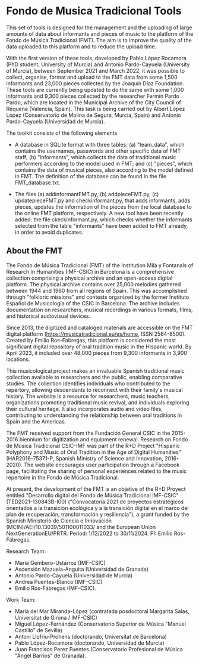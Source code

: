 # Fondo de Musica Tradicional Tools

This set of tools is designed for the management and the uploading of large amounts of data about informants and pieces of music to the platform of the Fondo de Música Tradicional (FMT). The aim is to improve the quality of the data uploaded to this platform and to reduce the upload time.

With the first version of these tools, developed by Pablo López Rocamora (PhD student, University of Murcia) and Antonio Pardo-Cayuela (University of Murcia), between September 2021 and March 2022, it was possible to collect, organise, format and upload to the FMT data from some 1,500 informants and 23,000 pieces collected by the Joaquín Díaz Foundation. These tools are currently being updated to do the same with some 1,000 informants and 9,300 pieces collected by the researcher Fermín Pardo Pardo, which are located in the Municipal Archive of the City Council of Requena (Valencia, Spain). This task is being carried out by Albert López López (Conservatorio de Molina de Segura, Murcia, Spain) and Antonio Pardo-Cayuela (Universidad de Murcia).

The toolkit consists of the following elements

- A database in SQLite format with three tables: (a) "team_data", which contains the usernames, passwords and other specific data of FMT staff; (b) "informants", which collects the data of traditional music performers according to the model used in FMT; and (c) "pieces", which contains the data of musical pieces, also according to the model defined in FMT. The definition of the database can be found in the file FMT_database.txt.

- The files (a) addinformantFMT.py, (b) addpieceFMT.py, (c) updatepieceFMT.py and checkinformant.py, that adds informants, adds pieces, updates the information of the pieces from the local database to the online FMT platform, respectively. A new tool have been recently added: the file ckeckinformant.py, which checks whether the informants selected from the table "informants" have been added to FMT already, in order to avoid duplicates.
 
## About the FMT

The Fondo de Música Tradicional (FMT) of the Institution Milá y Fontanals of Research in Humanities (IMF-CSIC) in Barcelona is a comprehensive collection comprising a physical archive and an open-access digital platform. The physical archive contains over 25,000 melodies gathered between 1944 and 1960 from all regions of Spain. This was accomplished through "folkloric missions" and contests organized by the former Instituto Español de Musicología of the CSIC in Barcelona. The archive includes documentation on researchers, musical recordings in various formats, films, and historical audiovisual devices.

Since 2013, the digitized and cataloged materials are accessible on the FMT digital platform (https://musicatradicional.eu/es/home, ISSN 2564-8500). Created by Emilio Ros-Fabregas, this platform is considered the most significant digital repository of oral tradition music in the Hispanic world. By April 2023, it included over 48,000 pieces from 9,300 informants in 3,900 locations.

This musicological project makes an invaluable Spanish traditional music collection available to researchers and the public, enabling comparative studies. The collection identifies individuals who contributed to the repertory, allowing descendants to reconnect with their family's musical history. The website is a resource for researchers, music teachers, organizations promoting traditional music revival, and individuals exploring their cultural heritage. It also incorporates audio and video files, contributing to understanding the relationship between oral traditions in Spain and the Americas.

The FMT received support from the Fundación General CSIC in the 2015-2016 biennium for digitization and equipment renewal. Research on Fondo de Música Tradicional CSIC-IMF was part of the R+D Project "Hispanic Polyphony and Music of Oral Tradition in the Age of Digital Humanities" (HAR2016-75371-P, Spanish Ministry of Science and Innovation, 2016-2020). The website encourages user participation through a Facebook page, facilitating the sharing of personal experiences related to the music repertoire in the Fondo de Música Tradicional.

At present, the development of the FMT is an objetive of the R+D Proyect entitled "Desarrollo digital del Fondo de Música Tradicional IMF-CSIC" (TED2021-130843B-I00)  ("Convocatoria 2021 de proyectos estratégicos orientados a la transición ecológica y a la transición digital en el marco del plan de recuperación, transformación y resiliencia"), a grant funded by the Spanish Ministerio de Ciencia e Innovación (MCIN)/AEI/10.13039/501100011033/ and the European Union NextGenerationEU/PRTR. Period: 1/12/2022 to 30/11/2024. PI: Emilio Ros-Fábregas.

Research Team: 
- María Gembero-Ustárroz (IMF-CSIC)
- Ascensión Mazuela-Anguita (Universidad de Granada)
- Antonio Pardo-Cayuela (Universidad de Murcia)
- Andrea Puentes-Blanco (IMF-CSIC) 
- Emilio Ros-Fábregas (IMF-CSIC). 

Work Team: 
- María del Mar Miranda-López (contratada posdoctoral Margarita Salas, Universitat de Girona / IMF-CSIC)
- Miguel López-Fernández (Conservatorio Superior de Música "Manuel Castillo" de Sevilla)
- Antoni Llofriu-Prohens (doctorando, Universitat de Barcelona)
- Pablo López-Rocamora (doctorando, Universidad de Murcia)
- Juan Francisco Perez Fuentes (Conservatorio Profesional de Música "Ángel Barrios" de Granada). 



